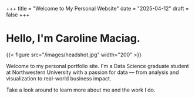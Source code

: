 +++
title = "Welcome to My Personal Website"
date = "2025-04-12"
draft = false
+++

# Hello, I'm Caroline Maciag.

{{< figure src="/images/headshot.jpg" width="200" >}}

Welcome to my personal portfolio site. I'm a Data Science graduate student at Northwestern University with a passion for data — from analysis and visualization to real-world business impact.

Take a look around to learn more about me and the work I do.